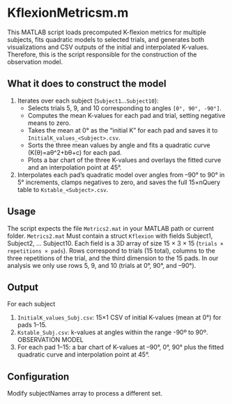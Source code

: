 # KflexionMetricsm.m
This MATLAB script loads precomputed K-flexion metrics for multiple subjects, fits quadratic models to selected trials, and generates both visualizations and CSV outputs of the initial and interpolated K-values. Therefore, this is the script responsible for the construction of the observation model.

## What it does to construct the model
1. Iterates over each subject (`Subject1`…`Subject10`):  
   - Selects trials 5, 9, and 10 corresponding to angles `[0°, 90°, -90°]`.  
   - Computes the mean K-values for each pad and trial, setting negative means to zero.  
   - Takes the mean at 0° as the “initial K” for each pad and saves it to `InitialK_values_<Subject>.csv`.  
   - Sorts the three mean values by angle and fits a quadratic curve \(K(θ)=aθ^2+bθ+c\) for each pad.
   -  Plots a bar chart of the three K-values and overlays the fitted curve and an interpolation point at 45°.
2. Interpolates each pad’s quadratic model over angles from –90° to 90° in 5° increments, clamps negatives to zero, and saves the full 15×nQuery table to `Kstable_<Subject>.csv`.  

## Usage
The script expects the file `Metrics2.mat` in your MATLAB path or current folder. `Metrics2.mat`
Must contain a struct `Kflexion` with fields Subject1, Subject2, … Subject10.
Each field is a 3D array of size 15 × 3 × 15 (`trials × repetitions × pads`). Rows correspond to trials (15 total), columns to the three repetitions of the trial, and the third dimension to the 15 pads. In our analysis we only use rows 5, 9, and 10 (trials at 0°, 90°, and –90°).
## Output
For each subject
1. `InitialK_values_Subj.csv`: 15×1 CSV of initial K-values (mean at 0°) for pads 1–15.
2. `Kstable_Subj.csv`: k-values at angles within the range -90º to 90º. OBSERVATION MODEL
3. For each pad 1–15: a bar chart of K-values at –90°, 0°, 90° plus the fitted quadratic curve and interpolation point at 45°.
## Configuration
Modify subjectNames array to process a different set.

